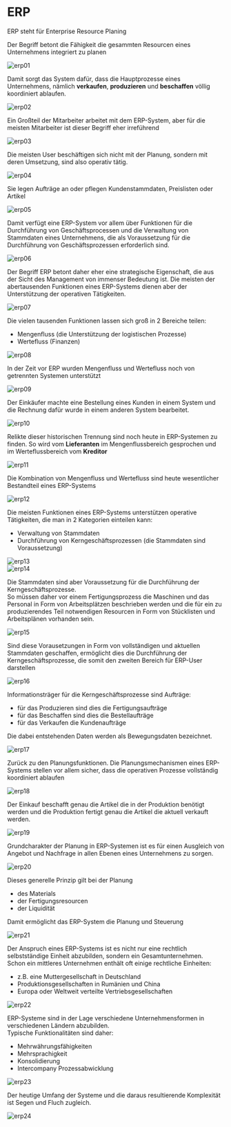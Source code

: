 # ERP

ERP steht für Enterprise Resource Planing

Der Begriff betont die Fähigkeit die gesammten Resourcen eines Unternehmens integriert zu planen

![erp01](pictures/erp01.JPG)

Damit sorgt das System dafür, dass die Hauptprozesse eines Unternehmens, nämlich **verkaufen**, **produzieren** und
**beschaffen** völlig koordiniert ablaufen.

![erp02](pictures/erp02.JPG)

Ein Großteil der Mitarbeiter arbeitet mit dem ERP-System, aber für die meisten Mitarbeiter ist dieser
Begriff eher irreführend

![erp03](pictures/erp03.JPG)

Die meisten User beschäftigen sich nicht mit der Planung, sondern mit deren Umsetzung, sind
also operativ tätig.

![erp04](pictures/erp04.JPG)

Sie legen Aufträge an oder pflegen Kundenstammdaten, Preislisten oder Artikel

![erp05](pictures/erp05.JPG)

Damit verfügt eine ERP-System vor allem über Funktionen für die Durchführung von Geschäftsprocessen
und die Verwaltung von Stammdaten eines Unternehmens, die als Voraussetzung für die Durchführung
von Geschäftsprozessen erforderlich sind.

![erp06](pictures/erp06.JPG)

Der Begriff ERP betont daher eher eine strategische Eigenschaft, die aus der Sicht des Management von
immenser Bedeutung ist. Die meisten der abertausenden Funktionen eines ERP-Systems dienen aber der
Unterstützung der operativen Tätigkeiten.

![erp07](pictures/erp07.JPG)

Die vielen tausenden Funktionen lassen sich groß in 2 Bereiche teilen:
- Mengenfluss (die Unterstützung der logistischen Prozesse)
- Wertefluss (Finanzen)

![erp08](pictures/erp08.JPG)

In der Zeit vor ERP wurden Mengenfluss und Wertefluss noch von getrennten Systemen unterstützt

![erp09](pictures/erp09.JPG)

Der Einkäufer machte eine Bestellung eines Kunden in einem System und die Rechnung dafür wurde
in einem anderen System bearbeitet.

![erp10](pictures/erp10.JPG)

Relikte dieser historischen Trennung sind noch heute in ERP-Systemen zu finden. So wird
vom **Lieferanten** im Mengenflussbereich gesprochen und im Werteflussbereich vom **Kreditor**

![erp11](pictures/erp11.JPG)

Die Kombination von Mengenfluss und Wertefluss sind heute wesentlicher Bestandteil eines
ERP-Systems

![erp12](pictures/erp12.JPG)

Die meisten Funktionen eines ERP-Systems unterstützen operative Tätigkeiten, die man in 
2 Kategorien einteilen kann:
- Verwaltung von Stammdaten
- Durchführung von Kerngeschäftsprozessen (die Stammdaten sind Voraussetzung)

![erp13](pictures/erp13.JPG)<br>
![erp14](pictures/erp14.JPG)

Die Stammdaten sind aber Voraussetzung für die Durchführung der Kerngeschäftsprozesse.<br>
So müssen daher vor einem Fertigungsprozess die Maschinen und das Personal in Form von
Arbeitsplätzen beschrieben werden und die für ein zu produzierendes Teil notwendigen
Resourcen in Form von Stücklisten und Arbeitsplänen vorhanden sein.

![erp15](pictures/erp15.JPG)

Sind diese Vorausetzungen in Form von vollständigen und aktuellen Stammdaten geschaffen, ermöglicht
dies die Durchführung der Kerngeschäftsprozesse, die somit den zweiten Bereich für ERP-User darstellen

![erp16](pictures/erp16.JPG)

Informationsträger für die Kerngeschäftsprozesse sind Aufträge:
- für das Produzieren sind dies die Fertigungsaufträge
- für das Beschaffen sind dies die Bestellaufträge
- für das Verkaufen die Kundenaufträge

Die dabei entstehenden Daten werden als Bewegungsdaten bezeichnet.

![erp17](pictures/erp17.JPG)

Zurück zu den Planungsfunktionen. Die Planungsmechanismen eines ERP-Systems stellen vor
allem sicher, dass die operativen Prozesse vollständig koordiniert ablaufen

![erp18](pictures/erp18.JPG)

Der Einkauf beschafft genau die Artikel die in der Produktion benötigt werden und die
Produktion fertigt genau die Artikel die aktuell verkauft werden.

![erp19](pictures/erp19.JPG)

Grundcharakter der Planung in ERP-Systemen ist es für einen Ausgleich von Angebot und
Nachfrage in allen Ebenen eines Unternehmens zu sorgen.

![erp20](pictures/erp20.JPG)

Dieses generelle Prinzip gilt bei der Planung
- des Materials
- der Fertigungsresourcen
- der Liquidität

Damit ermöglicht das ERP-System die Planung und Steuerung

![erp21](pictures/erp21.JPG)

Der Anspruch eines ERP-Systems ist es nicht nur eine rechtlich selbstständige Einheit
abzubilden, sondern ein Gesamtunternehmen.<br>
Schon ein mittleres Unternehmen enthält oft einige rechtliche Einheiten:
- z.B. eine Muttergesellschaft in Deutschland
- Produktionsgesellschaften in Rumänien und China
- Europa oder Weltweit verteilte Vertriebsgesellschaften

![erp22](pictures/erp22.JPG)

ERP-Systeme sind in der Lage verschiedene Unternehmensformen in verschiedenen Ländern
abzubilden.<br>
Typische Funktionalitäten sind daher:
- Mehrwährungsfähigkeiten
- Mehrsprachigkeit
- Konsolidierung
- Intercompany Prozessabwicklung

![erp23](pictures/erp23.JPG)

Der heutige Umfang der Systeme und die daraus resultierende Komplexität ist Segen und Fluch
zugleich.

![erp24](pictures/erp24.JPG)
